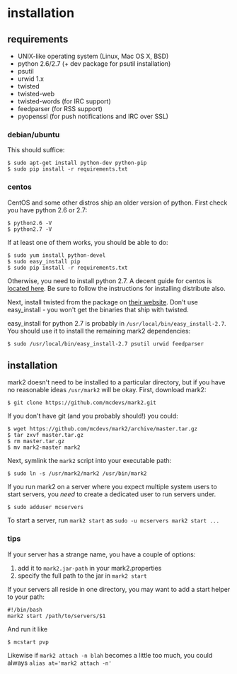 # installation

## requirements

* UNIX-like operating system (Linux, Mac OS X, BSD)
* python 2.6/2.7 (+ dev package for psutil installation)
* psutil
* urwid 1.x
* twisted
* twisted-web
* twisted-words (for IRC support)
* feedparser (for RSS support)
* pyopenssl (for push notifications and IRC over SSL)

### debian/ubuntu

This should suffice:

    $ sudo apt-get install python-dev python-pip
    $ sudo pip install -r requirements.txt

### centos

CentOS and some other distros ship an older version of python. First check you have python 2.6 or 2.7:

    $ python2.6 -V
    $ python2.7 -V

If at least one of them works, you should be able to do:

    $ sudo yum install python-devel
    $ sudo easy_install pip
    $ sudo pip install -r requirements.txt

Otherwise, you need to install python 2.7. A decent guide for centos is
[located here](http://toomuchdata.com/2012/06/25/how-to-install-python-2-7-3-on-centos-6-2/). Be sure to follow the
instructions for installing distribute also.

Next, install twisted from the package on [their website](http://twistedmatrix.com/). Don't use easy_install - you
won't get the binaries that ship with twisted.

easy_install for python 2.7 is probably in `/usr/local/bin/easy_install-2.7`. You should use it to install the remaining
mark2 dependencies:

    $ sudo /usr/local/bin/easy_install-2.7 psutil urwid feedparser

## installation

mark2 doesn't need to be installed to a particular directory, but if you have no reasonable ideas `/usr/mark2` will be
okay. First, download mark2:

    $ git clone https://github.com/mcdevs/mark2.git

If you don't have git (and you probably should!) you could:

    $ wget https://github.com/mcdevs/mark2/archive/master.tar.gz
    $ tar zxvf master.tar.gz
    $ rm master.tar.gz
    $ mv mark2-master mark2

Next, symlink the `mark2` script into your executable path:

    $ sudo ln -s /usr/mark2/mark2 /usr/bin/mark2

If you run mark2 on a server where you expect multiple system users to start servers, you *need* to create a dedicated
user to run servers under.

    $ sudo adduser mcservers

To start a server, run `mark2 start` as `sudo -u mcservers mark2 start ...`

### tips

If your server has a strange name, you have a couple of options:

1. add it to `mark2.jar-path` in your mark2.properties
2. specify the full path to the jar in `mark2 start`

If your servers all reside in one directory, you may want to add a start
helper to your path:

    #!/bin/bash
    mark2 start /path/to/servers/$1

And run it like

    $ mcstart pvp

Likewise if `mark2 attach -n blah` becomes a little too much, you could always
`alias at='mark2 attach -n'`
